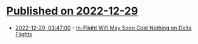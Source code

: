 # [Published on 2022-12-29](index.md)

* [2022-12-29, 03:47:00](https://soylentnews.org/article.pl?sid=22/12/28/1521215&from=rss) - [In-Flight Wifi May Soon Cost Nothing on Delta Flights](https://soylentnews.org/article.pl?sid=22/12/28/1521215&from=rss)
